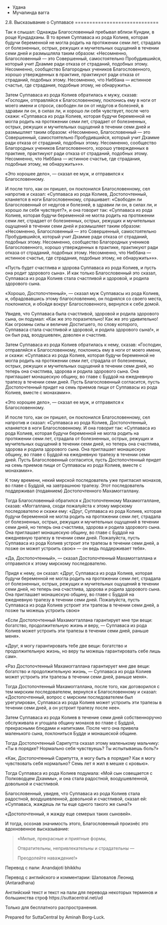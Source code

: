 









* Удана
* Мучалинда вагга


2\.8\. Высказывание о Суппавасе
\=\=\=\=\=\=\=\=\=\=\=\=\=\=\=\=\=\=\=\=\=\=\=\=\=\=\=\=\=



Так я слышал: Однажды Благословенный пребывал вблизи Кундии, в роще Кундадханы\. В то время Суппаваса из рода Колиев, которая будучи беременной не могла родить на протяжении семи лет, страдала от болезненных, острых, режущих и мучительных ощущений в течении семи дней и размышляла таким образом: «Несомненно, Благословенный — это Совершенный, самостоятельно Пробудившийся, который учит Дхамме ради отказа от страданий, подобных этому\. Несомненно, сообщество Благородных учеников Благословенного, хорошо утвержденных в практике, практикуют ради отказа от страданий, подобных этому\. Несомненно, что Ниббана — истинное счастье, где страдания, подобные этому, не обнаружить»\.


Затем Суппаваса из рода Колиев обратилась к мужу, сказав: «Господин, отправляйся к Благословенному, поклонись ему в ноги от моего имени и спроси, свободен ли он от недугов и болезней, в здравии ли он, в силах ли, и хорошо ли себя чувствует, после чего скажи: «Суппаваса из рода Колиев, которая будучи беременной не могла родить на протяжении семи лет, страдает от болезненных, острых, режущих и мучительных ощущений в течении семи дней и размышляет таким образом: «Несомненно, Благословенный — это Совершенный, самостоятельно Пробудившийся, который учит Дхамме ради отказа от страданий, подобных этому\. Несомненно, сообщество Благородных учеников Благословенного, хорошо утвержденных в практике, практикуют ради отказа от страданий, подобных этому\. Несомненно, что Ниббана — истинное счастье, где страдания, подобные этому, не обнаружить»»»\.


«Это хорошее дело», — сказал ее муж, и отправился к Благословенному\.


И после того, как он пришел, он поклонился Благословенному, сел напротив и сказал: «Суппаваса из рода Колиев, Достопочтенный, кланяется в ноги Благословенному, спрашивает: «Свободен ли Благословенный от недугов и болезней, в здравии ли он, в силах ли, и хорошо ли себя чувствует?», и она говорит так: «Суппаваса из рода Колиев, которая будучи беременной не могла родить на протяжении семи лет, страдает от болезненных, острых, режущих и мучительных ощущений в течении семи дней и размышляет таким образом: «Несомненно, Благословенный — это Совершенный, самостоятельно Пробудившийся, который учит Дхамме ради отказа от страданий, подобных этому\. Несомненно, сообщество Благородных учеников Благословенного, хорошо утвержденных в практике, практикуют ради отказа от страданий, подобных этому\. Несомненно, что Ниббана — истинное счастье, где страдания, подобные этому, не обнаружить»»»\.


«Пусть будет счастлива и здорова Суппаваса из рода Колиев, и пусть она родит здорового сына»\. И как только Благословенный это сказал, Суппаваса из рода Колиев стала счастливой и здоровой, и родила здорового сына\.


«Хорошо, Достопочтенный», — сказал муж Суппавасы из рода Колиев, и, обрадовавшись этому благословлению, он поднялся со своего места, поклонился, и обойдя вокруг Благословенного, вернулся к себе домой\.


Увидев, что Суппаваса была счастливой, здоровой и родила здорового сына, он подумал: «Как же это поразительно\! Как же это удивительно\! Как огромны силы и величие Достигшего, по слову которого, Суппаваса стала счастливой и здоровой, и родила здорового сына\!», и он был рад, воодушевлен, доволен и счастлив\.


Затем Суппаваса из рода Колиев обратилась к нему, сказав: «Господин, отправляйся к Благословенному, поклонись ему в ноги от моего имени, и скажи: «Суппаваса из рода Колиев, которая будучи беременной не могла родить на протяжении семи лет, страдала от болезненных, острых, режущих и мучительных ощущений в течении семи дней, но теперь она счастлива, здорова и родила здорового сына\. Она приглашает монашескую общину, во главе с Буддой на ежедневную трапезу в течении семи дней\. Пусть Благословенный согласится, пусть Достопочтенный придет на семь приемов пищи от Суппавасы из рода Колиев, вместе с монахами»»\.


«Это хорошее дело», — сказал ее муж, и отправился к Благословенному\.


И после того, как он пришел, он поклонился Благословенному, сел напротив и сказал: «Суппаваса из рода Колиев, Достопочтенный, кланяется в ноги Благословенному\. И она говорит так: «Суппаваса из рода Колиев, которая будучи беременной не могла родить на протяжении семи лет, страдала от болезненных, острых, режущих и мучительных ощущений в течении семи дней, но теперь она счастлива, здорова и родила здорового сына\. Она приглашает монашескую общину, во главе с Буддой на ежедневную трапезу в течении семи дней\. Пусть Благословенный согласится, пусть Достопочтенный придет на семь приемов пищи от Суппавасы из рода Колиев, вместе с монахами»»\.


К тому времени, некий мирской последователь уже пригласил монахов, во главе с Буддой, на завтрашнюю трапезу\. Этот последователь поддерживал \(подаянием\) Достопочтенного Махамоггаллану\.


Тогда Благословенный обратился к Достопочтенному Махамоггаллане, сказав: «Моггаллана, сходи пожалуйста к этому мирскому последователю и скажи ему: «Друг, Суппаваса из рода Колиев, которая будучи беременной не могла родить на протяжении семи лет, страдала от болезненных, острых, режущих и мучительных ощущений в течении семи дней, но теперь она счастлива, здорова и родила здорового сына\. Она приглашает монашескую общину, во главе с Буддой на ежедневную трапезу в течении семи дней\. Пожалуйста, пусть Суппаваса из рода Колиев устроит эти трапезы в течении семи дней, а позже он может устроить свою» — он ведь поддерживает тебя»\.


«Да, Достопочтенный», — сказал Достопочтенный Махамоггаллана и отправился к этому мирскому последователю\.


Придя к нему, он сказал: «Друг, Суппаваса из рода Колиев, которая будучи беременной не могла родить на протяжении семи лет, страдала от болезненных, острых, режущих и мучительных ощущений в течении семи дней, но теперь она счастлива, здорова и родила здорового сына\. Она приглашает монашескую общину, во главе с Буддой на ежедневную трапезу в течении семи дней\. Пожалуйста, пусть Суппаваса из рода Колиев устроит эти трапезы в течении семи дней, а позже ты можешь устроить свою»


«Если Достопочтенный Махамоггаллана гарантирует мне три вещи: богатство, продолжительную жизнь и веру, — Суппаваса из рода Колиев может устроить эти трапезы в течении семи дней, раньше меня»\.


«Друг, я могу гарантировать тебе две вещи: богатство и продолжительную жизнь, но веру ты можешь гарантировать себе лишь сам»\.


«Раз Достопочтенный Махамоггаллана гарантирует мне две вещи: богатство и продолжительную жизнь, — Суппаваса из рода Колиев может устроить эти трапезы в течении семи дней, раньше меня»\.


Тогда Достопочтенный Махамоггаллана, после того, как договорился с тем мирским последователем, вернулся к Благословенному и сказал: «Достопочтенный, вопрос с мирским последователем был урегулирован, Суппаваса из рода Колиев может устроить эти трапезы в течении семи дней, а он устроит трапезу после нее»\.


Затем Суппаваса из рода Колиев в течение семи дней собственноручно обслуживала и угощала общину монахов во главе с Буддой, прекрасными блюдами и напитками\. После чего она привела маленького сына, поклониться Будде и монашеской общине\.


Тогда Достопочтенный Сарипутта сказал этому маленькому мальчику: «Ты в порядке? Нормально себя чувствуешь? Ты испытываешь боль?»


«Как, Достопочтенный Сарипутта, я могу быть в порядке? Как я могу чувствовать себя нормально? Семь лет я жил в мешке с кровью»\.


Тогда Суппаваса из рода Колиев подумала: «Мой сын совещается с Полководцем Дхаммы», и она стала радостной, воодушевленной, довольной и счастливой\.


Благословенный, увидев, что Суппаваса из рода Колиев стала радостной, воодушевленной, довольной и счастливой, сказал ей: «Суппаваса, жаждешь ли ты еще одного такого же сына?»


«Достопочтенный, я жажду еще семерых таких сыновей»\.


И тогда, осознав значимость этого, Благословенный произнёс это вдохновенное высказывание:



> «Милые, прекрасные и приятные формы,  
> 
> Отвратительны, непривлекательны и страдательны —  
> 
> Преодолейте наваждение\!»



Перевод с пали: Anandajoti bhikkhu


Перевод с английского и комментарии: Шаповалов Леонид \(Antaradhana\)


Английский текст и текст на пали для перевода некоторых терминов и большинства строф https://suttacentral\.net/ud


  

Только для бесплатного распространения\.


  

Prepared for SuttaCentral by Aminah Borg\-Luck\.






